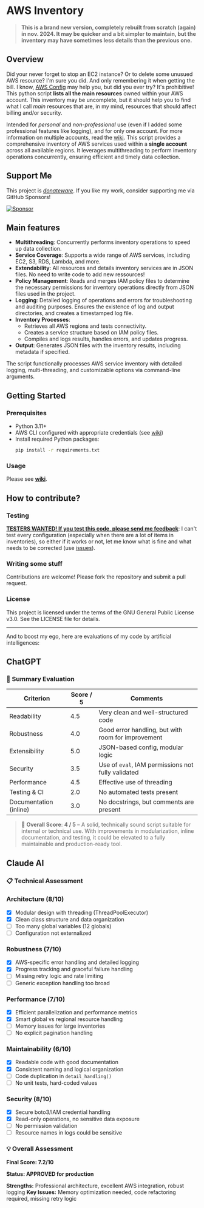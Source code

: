 # AWS Inventory

> **This is a brand new version, completely rebuilt from scratch (again) in nov. 2024. It may be quicker and a bit simpler to maintain, but the inventory may have sometimes less details than the previous one.**

## Overview
Did your never forget to stop an EC2 instance? Or to delete some unusued AWS resource? I'm sure you did. And only remembering it when getting the bill. I know, [AWS Config](https://aws.amazon.com/config) may help you, but did you ever try? It's prohibitive! This python script **lists all the main resources** owned within your AWS account. This inventory may be uncomplete, but it should help you to find what I call _main_ resources that are, in my mind, resources that should affect billing and/or security.

Intended for _personal_ and _non-professional_ use (even if I added some professional features like logging), and for only one account. For more information on multiple accounts, read the [wiki](https://github.com/janiko71/aws-inventory/wiki). This script provides a comprehensive inventory of AWS services used within a **single account** across all available regions. It leverages multithreading to perform inventory operations concurrently, ensuring efficient and timely data collection.

## Support Me

This project is *[donateware](https://github.com/sponsors/janiko71)*. If you like my work, consider supporting me via GitHub Sponsors!

[![Sponsor](https://img.shields.io/badge/Sponsor-GitHub-ff69b4?logo=github)](https://github.com/sponsors/janiko71)

## Main features

- **Multithreading**: Concurrently performs inventory operations to speed up data collection.
- **Service Coverage**: Supports a wide range of AWS services, including EC2, S3, RDS, Lambda, and more.
- **Extendability**: All resources and details inventory services are in JSON files. No need to write code to add new ressources!
- **Policy Management**: Reads and merges IAM policy files to determine the necessary permissions for inventory operations directly from JSON files used in the project.
- **Logging**: Detailed logging of operations and errors for troubleshooting and auditing purposes. Ensures the existence of log and output directories, and creates a timestamped log file.
- **Inventory Processes**:
  * Retrieves all AWS regions and tests connectivity.
  * Creates a service structure based on IAM policy files.
  * Compiles and logs results, handles errors, and updates progress.
- **Output**: Generates JSON files with the inventory results, including metadata if specified.

The script functionally processes AWS service inventory with detailed logging, multi-threading, and customizable options via command-line arguments.

## Getting Started

### Prerequisites

- Python 3.11+
- AWS CLI configured with appropriate credentials (see [wiki](https://github.com/janiko71/aws-inventory/wiki))
- Install required Python packages:
  ```sh
  pip install -r requirements.txt
  ```  
### Usage
Please see **[wiki](https://github.com/janiko71/aws-inventory/wiki)**.

## How to contribute?

### Testing
[**TESTERS WANTED! If you test this code, please send me feedback**](https://github.com/janiko71/aws-inventory/discussions/39): I can't test every configuration (especially when there are a lot of items in inventories), so either if it works or not, let me know what is fine and what needs to be corrected (use [issues](https://github.com/janiko71/aws-inventory/issues)).

### Writing some stuff
Contributions are welcome! Please fork the repository and submit a pull request.

### License
This project is licensed under the terms of the GNU General Public License v3.0. See the LICENSE file for details.

----

And to boost my ego, here are evaluations of my code by artificial intelligences:

## ChatGPT

### 🏁 Summary Evaluation

| Criterion                | Score / 5 | Comments                                               |
|--------------------------|------------|--------------------------------------------------------|
| Readability              | 4.5        | Very clean and well-structured code                   |
| Robustness               | 4.0        | Good error handling, but with room for improvement    |
| Extensibility            | 5.0        | JSON-based config, modular logic                      |
| Security                 | 3.5        | Use of `eval`, IAM permissions not fully validated    |
| Performance              | 4.5        | Effective use of threading                            |
| Testing & CI             | 2.0        | No automated tests present                            |
| Documentation (inline)  | 3.0        | No docstrings, but comments are present               |

> 🎯 **Overall Score**: **4 / 5** – A solid, technically sound script suitable for internal or technical use. With improvements in modularization, inline documentation, and testing, it could be elevated to a fully maintainable and production-ready tool.

## Claude AI

### 📋 **Technical Assessment**

### **Architecture** (8/10)
- [x] Modular design with threading (ThreadPoolExecutor)
- [x] Clean class structure and data organization
- [ ] Too many global variables (12 globals)
- [ ] Configuration not externalized

### **Robustness** (7/10)
- [x] AWS-specific error handling and detailed logging
- [x] Progress tracking and graceful failure handling
- [ ] Missing retry logic and rate limiting
- [ ] Generic exception handling too broad

### **Performance** (7/10)
- [x] Efficient parallelization and performance metrics
- [x] Smart global vs regional resource handling
- [ ] Memory issues for large inventories
- [ ] No explicit pagination handling

### **Maintainability** (6/10)
- [x] Readable code with good documentation
- [x] Consistent naming and logical organization
- [ ] Code duplication in `detail_handling()`
- [ ] No unit tests, hard-coded values

### **Security** (8/10)
- [x] Secure boto3/IAM credential handling
- [x] Read-only operations, no sensitive data exposure
- [ ] No permission validation
- [ ] Resource names in logs could be sensitive

### 💡 **Overall Assessment**

**Final Score: 7.2/10**

**Status: APPROVED for production**

**Strengths:** Professional architecture, excellent AWS integration, robust logging
**Key Issues:** Memory optimization needed, code refactoring required, missing retry logic
